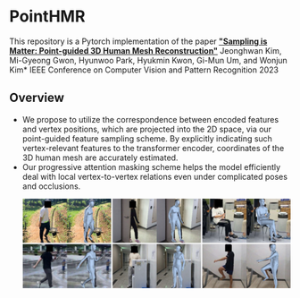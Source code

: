 # PointHMR

This repository is a Pytorch implementation of the paper [**"Sampling is Matter: Point-guided 3D Human Mesh Reconstruction"**](https://)
Jeonghwan Kim, Mi-Gyeong Gwon, Hyunwoo Park, Hyukmin Kwon, Gi-Mun Um, and Wonjun Kim*
IEEE Conference on Computer Vision and Pattern Recognition 2023

## Overview
- We propose to utilize the correspondence between encoded features and vertex positions, which are projected into the 2D space, via our point-guided feature sampling scheme. By explicitly indicating such vertex-relevant features to the transformer encoder, coordinates of the 3D human mesh are accurately estimated.
- Our progressive attention masking scheme helps the model efficiently deal with local vertex-to-vertex relations even under complicated poses and occlusions.
    <p align="center"><img src='https://github.com/DCVL-3D/PointHMR_release/blob/main/documents/fig1.pdf' width=800></p>
